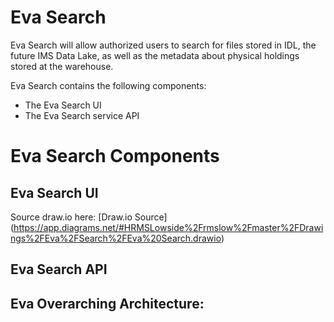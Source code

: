 # Eva Search

Eva Search will allow authorized users to search for files stored in IDL, the future IMS Data Lake, as well as the metadata about physical holdings stored at the warehouse.

Eva Search contains the following components:

- The Eva Search UI
- The Eva Search service API

# Eva Search Components

## Eva Search UI

Source draw.io
here: [Draw.io Source] (https://app.diagrams.net/#HRMSLowside%2Frmslow%2Fmaster%2FDrawings%2FEva%2FSearch%2FEva%20Search.drawio)

## Eva Search API

## Eva Overarching Architecture:
